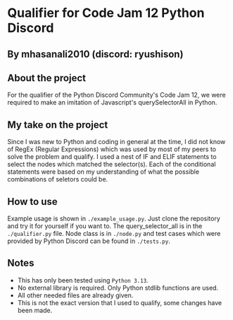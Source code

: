 # Qualifier for Code Jam 12 Python Discord
## By mhasanali2010 (discord: ryushison)


## About the project
For the qualifier of the Python Discord Community's Code Jam 12, we were required to make an imitation of Javascript's querySelectorAll in Python.

## My take on the project
Since I was new to Python and coding in general at the time, I did not know of RegEx (Regular Expressions) which was used by most of my peers to solve the problem and qualify. I used a nest of IF and ELIF statements to select the nodes which matched the selector(s). Each of the conditional statements were based on my understanding of what the possible combinations of seletors could be.

## How to use
Example usage is shown in `./example_usage.py`. Just clone the repository and try it for yourself if you want to. The query_selector_all is in the `./qualifier.py` file. Node class is in `./node.py` and test cases which were provided by Python Discord can be found in `./tests.py`.

## Notes
- This has only been tested using `Python 3.13`.
- No external library is required. Only Python stdlib functions are used.
- All other needed files are already given.
- This is not the exact version that I used to qualify, some changes have been made.
